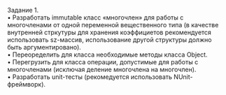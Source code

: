 Задание 1.  
•	Разработать immutable класс «многочлен» для работы с многочленами от одной переменной вещественного типа (в качестве внутренней стркутуры для хранения коэффициетов рекомендуется использовать sz-массив, использование другой структуры должно быть аргументировано).   
•	Переоределить для класса необходимые методы класса Object.  
•	Перегрузить для класса операции, допустимые для работы с многочленами (исключая деление многочлена на многочлен).  
•	Разработать unit-тесты (рекомедуется использовать NUnit-фреймворк).  
